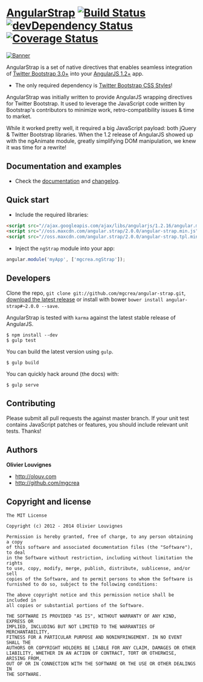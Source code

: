 # [AngularStrap](http://mgcrea.github.io/angular-strap) [![Build Status](https://secure.travis-ci.org/mgcrea/angular-strap.svg?branch=master)](http://travis-ci.org/mgcrea/angular-strap) [![devDependency Status](https://david-dm.org/mgcrea/angular-strap/dev-status.svg)](https://david-dm.org/mgcrea/angular-strap#info=devDependencies) [![Coverage Status](https://coveralls.io/repos/mgcrea/angular-strap/badge.png?branch=master)](https://coveralls.io/r/mgcrea/angular-strap?branch=master)

[![Banner](http://mgcrea.github.io/angular-strap/images/snippet.png)](http://mgcrea.github.io/angular-strap)

AngularStrap is a set of native directives that enables seamless integration of [Twitter Bootstrap 3.0+](https://github.com/twbs/bootstrap) into your [AngularJS 1.2+](https://github.com/angular/angular.js) app.

- The only required dependency is [Twitter Bootstrap CSS Styles](https://github.com/twbs/bootstrap/blob/master/dist/css/bootstrap.css)!

>
AngularStrap was initially written to provide AngularJS wrapping directives for Twitter Bootstrap. It used to leverage the JavaScript code written by Bootstrap's contributors to minimize work, retro-compatibility issues & time to market.
>
While it worked pretty well, it required a big JavaScript payload: both jQuery & Twitter Bootstrap libraries. When the 1.2 release of AngularJS showed up with the ngAnimate module, greatly simplifying DOM manipulation, we knew it was time for a rewrite!

## Documentation and examples

+ Check the [documentation](http://mgcrea.github.io/angular-strap) and [changelog](https://github.com/mgcrea/angular-strap/releases).



## Quick start

+ Include the required libraries:

>
``` html
<script src="//ajax.googleapis.com/ajax/libs/angularjs/1.2.16/angular.min.js"></script>
<script src="//oss.maxcdn.com/angular.strap/2.0.0/angular-strap.min.js"></script>
<script src="//oss.maxcdn.com/angular.strap/2.0.0/angular-strap.tpl.min.js"></script>
```

+ Inject the `ngStrap` module into your app:

>
``` JavaScript
angular.module('myApp', ['mgcrea.ngStrap']);
```


## Developers

Clone the repo, `git clone git://github.com/mgcrea/angular-strap.git`, [download the latest release](https://github.com/mgcrea/angular-strap/zipball/master) or install with bower `bower install angular-strap#~2.0.0 --save`.

AngularStrap is tested with `karma` against the latest stable release of AngularJS.

>
	$ npm install --dev
	$ gulp test

You can build the latest version using `gulp`.

>
	$ gulp build

You can quickly hack around (the docs) with:

>
	$ gulp serve



## Contributing

Please submit all pull requests the against master branch. If your unit test contains JavaScript patches or features, you should include relevant unit tests. Thanks!



## Authors

**Olivier Louvignes**

+ http://olouv.com
+ http://github.com/mgcrea



## Copyright and license

	The MIT License

	Copyright (c) 2012 - 2014 Olivier Louvignes

	Permission is hereby granted, free of charge, to any person obtaining a copy
	of this software and associated documentation files (the "Software"), to deal
	in the Software without restriction, including without limitation the rights
	to use, copy, modify, merge, publish, distribute, sublicense, and/or sell
	copies of the Software, and to permit persons to whom the Software is
	furnished to do so, subject to the following conditions:

	The above copyright notice and this permission notice shall be included in
	all copies or substantial portions of the Software.

	THE SOFTWARE IS PROVIDED "AS IS", WITHOUT WARRANTY OF ANY KIND, EXPRESS OR
	IMPLIED, INCLUDING BUT NOT LIMITED TO THE WARRANTIES OF MERCHANTABILITY,
	FITNESS FOR A PARTICULAR PURPOSE AND NONINFRINGEMENT. IN NO EVENT SHALL THE
	AUTHORS OR COPYRIGHT HOLDERS BE LIABLE FOR ANY CLAIM, DAMAGES OR OTHER
	LIABILITY, WHETHER IN AN ACTION OF CONTRACT, TORT OR OTHERWISE, ARISING FROM,
	OUT OF OR IN CONNECTION WITH THE SOFTWARE OR THE USE OR OTHER DEALINGS IN
	THE SOFTWARE.
